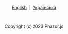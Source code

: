 <p align="center">
  <a href="https://phazor.js.org/">English</a> &nbsp;|&nbsp;
  <a href="https://phazor.js.org/lang/ua">Українська</a>
</p><br>
<p align="center">Copyright (c) 2023 Phazor.js</p>
